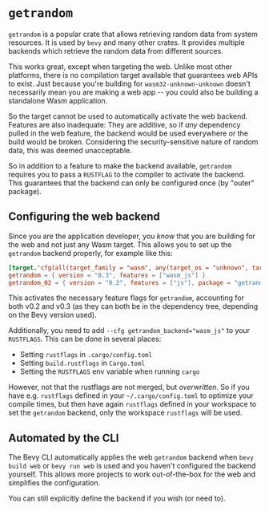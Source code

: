 # `getrandom`

`getrandom` is a popular crate that allows retrieving random data from system resources.
It is used by `bevy` and many other crates.
It provides multiple backends which retrieve the random data from different sources.

This works great, except when targeting the web.
Unlike most other platforms, there is no compilation target available that guarantees web APIs to exist.
Just because you're building for `wasm32-unknown-unknown` doesn't necessarily mean you are making a web app --
you could also be building a standalone Wasm application.

So the target cannot be used to automatically activate the web backend.
Features are also inadequate: They are additive, so if _any_ dependency pulled in the web feature,
the backend would be used everywhere or the build would be broken.
Considering the security-sensitive nature of random data, this was deemed unacceptable.

So in addition to a feature to make the backend available,
`getrandom` requires you to pass a `RUSTFLAG` to the compiler to activate the backend.
This guarantees that the backend can only be configured once (by "outer" package).

## Configuring the web backend

Since you are the application developer, you _know_ that you are building for the web and not just any Wasm target.
This allows you to set up the `getrandom` backend properly, for example like this:

```toml
[target.'cfg(all(target_family = "wasm", any(target_os = "unknown", target_os = "none")))'.dependencies]
getrandom = { version = "0.3", features = ["wasm_js"] }
getrandom_02 = { version = "0.2", features = ["js"], package = "getrandom" }
```

This activates the necessary feature flags for `getrandom`, accounting for both v0.2 and v0.3 (as they can both be in the dependency tree, depending on the Bevy version used).

Additionally, you need to add `--cfg getrandom_backend="wasm_js"` to your `RUSTFLAGS`.
This can be done in several places:

- Setting `rustflags` in `.cargo/config.toml`
- Setting `build.rustflags` in `Cargo.toml`
- Setting the `RUSTFLAGS` env variable when running `cargo`

However, not that the rustflags are not merged, but _overwritten_.
So if you have e.g. `rustflags` defined in your `~/.cargo/config.toml` to optimize your compile times,
but then have again `rustflags` defined in your workspace to set the `getrandom` backend,
only the workspace `rustflags` will be used.

## Automated by the CLI

The Bevy CLI automatically applies the web `getrandom` backend when `bevy build web` or `bevy run web` is used
and you haven't configured the backend yourself.
This allows more projects to work out-of-the-box for the web and simplifies the configuration.

You can still explicitly define the backend if you wish (or need to).
